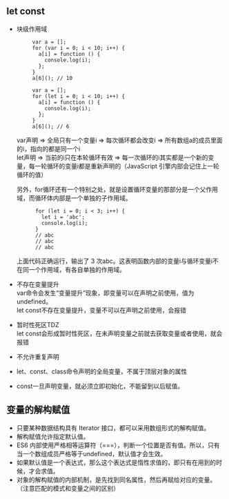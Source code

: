 ## **let const**
   - 块级作用域
      ```
           var a = [];
           for (var i = 0; i < 10; i++) {
             a[i] = function () {
               console.log(i);
             };
           }
           a[6](); // 10
      ```
      ```
           var a = [];
           for (let i = 0; i < 10; i++) {
             a[i] = function () {
               console.log(i);
             };
           }
           a[6](); // 6
      ```
      var声明 => 全局只有一个变量i => 每次循环都会改变i => 所有数组a的成员里面的i，指向的都是同一个i  
      let声明 => 当前的i只在本轮循环有效 => 每一次循环的i其实都是一个新的变量，每一轮循环的变量i都是重新声明的（JavaScript 引擎内部会记住上一轮循环的值）  
      
      另外，for循环还有一个特别之处，就是设置循环变量的那部分是一个父作用域，而循环体内部是一个单独的子作用域。
      ```
            for (let i = 0; i < 3; i++) {
              let i = 'abc';
              console.log(i);
            }
            // abc
            // abc
            // abc
      ```
      上面代码正确运行，输出了 3 次abc。这表明函数内部的变量i与循环变量i不在同一个作用域，有各自单独的作用域。
   - 不存在变量提升   
      var命令会发生“变量提升”现象，即变量可以在声明之前使用，值为undefined。  
      let const不存在变量提升，变量不可以在声明之前使用，会报错
   - 暂时性死区TDZ  
      let const会形成暂时性死区，在未声明变量之前就去获取变量或者使用，就会报错
   - 不允许重复声明  
   - let、const、class命令声明的全局变量，不属于顶层对象的属性
   - const一旦声明变量，就必须立即初始化，不能留到以后赋值。


## **变量的解构赋值**
   - 只要某种数据结构具有 Iterator 接口，都可以采用数组形式的解构赋值。
   - 解构赋值允许指定默认值。
   - ES6 内部使用严格相等运算符（===），判断一个位置是否有值。所以，只有当一个数组成员严格等于undefined，默认值才会生效。
   - 如果默认值是一个表达式，那么这个表达式是惰性求值的，即只有在用到的时候，才会求值。
   - 对象的解构赋值的内部机制，是先找到同名属性，然后再赋给对应的变量。（注意匹配的模式和变量之间的区别）

